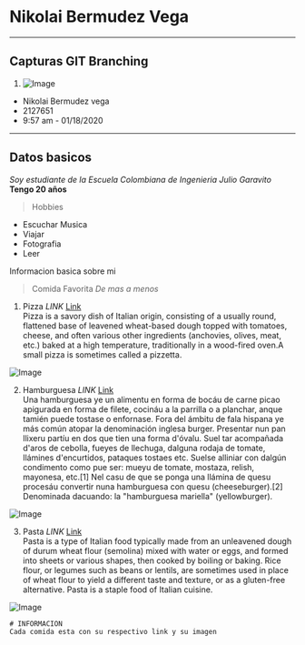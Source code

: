# Nikolai Bermudez Vega

---
## Capturas GIT Branching
1. ![Image](https://ibb.co/tX54hgN)
* Nikolai Bermudez vega
* 2127651
* 9:57 am - 01/18/2020
---
## Datos basicos

*Soy estudiante de la Escuela Colombiana de Ingenieria Julio Garavito* \
**Tengo 20 años**

> Hobbies
* Escuchar Musica
* Viajar
* Fotografia
* Leer

Informacion basica sobre mi

> Comida Favorita *De mas a menos*
1. Pizza *LINK* [Link](https://www.tripadvisor.com/Restaurants-g294074-c31-Bogota.html) \
Pizza is a savory dish of Italian origin, consisting of a usually round, flattened base of leavened wheat-based dough topped with tomatoes, cheese, and often various other ingredients (anchovies, olives, meat, etc.) baked at a high temperature, traditionally in a wood-fired oven.A small pizza is sometimes called a pizzetta.

![Image](https://placeralplato.com/files/2016/01/Pizza-con-pepperoni.jpg)

2. Hamburguesa *LINK* [Link](https://www.eltiempo.com/carrusel/las-10-mejores-hamburguesas-de-bogota-307148) \
Una hamburguesa ye un alimentu en forma de bocáu de carne picao apigurada en forma de filete, cocináu a la parrilla o a planchar, anque tamién puede tostase o enfornase. Fora del ámbitu de fala hispana ye más común atopar la denominación inglesa burger. Presentar nun pan llixeru partíu en dos que tien una forma d'óvalu. Suel tar acompañada d'aros de cebolla, fueyes de llechuga, dalguna rodaja de tomate, llámines d'encurtidos, pataques tostaes etc. Suelse alliniar con dalgún condimento como pue ser: mueyu de tomate, mostaza, relish, mayonesa, etc.[1] Nel casu de que se ponga una llámina de quesu procesáu convertir nuna hamburguesa con quesu (cheeseburger).[2] Denominada dacuando: la "hamburguesa mariella" (yellowburger).

![Image](https://www.eltiempo.com/files/article_main/files/crop/uploads/2018/12/19/5c1ac4fa715af.r_1545324816717.0-1358-2240-2478.jpeg)

3. Pasta *LINK* [Link](https://foodnetworklatam.com/blog/17-recetas-de-pasta-sencillas-de-los-chefs-de-food-network/) \
Pasta is a type of Italian food typically made from an unleavened dough of durum wheat flour (semolina) mixed with water or eggs, and formed into sheets or various shapes, then cooked by boiling or baking. Rice flour, or legumes such as beans or lentils, are sometimes used in place of wheat flour to yield a different taste and texture, or as a gluten-free alternative. Pasta is a staple food of Italian cuisine.

![Image](https://www.bbcgoodfood.com/sites/default/files/recipe-collections/collection-image/2013/05/spaghetti-bolognese_2.jpg)

```
# INFORMACION
Cada comida esta con su respectivo link y su imagen
```

